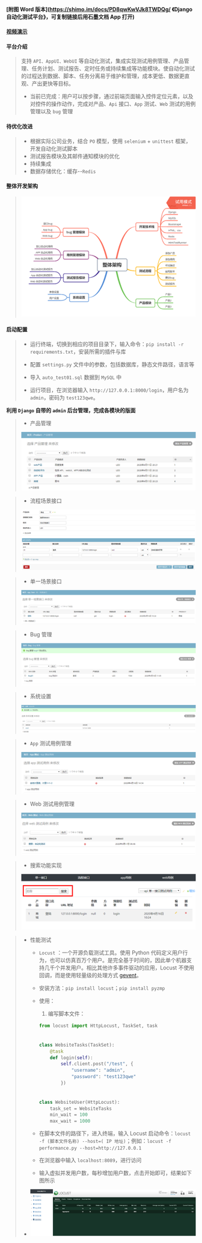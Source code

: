 #### [附图 Word 版本](https://shimo.im/docs/PD8qwKwVJk8TWDQg/ 《Django 自动化测试平台》，可复制链接后用石墨文档 App 打开)

#### [视频演示](https://www.bilibili.com/video/BV1354y1X7fD/)

#### 平台介绍

> 支持 `API、AppUI、WebUI` 等自动化测试，集成实现测试用例管理、产品管理、任务计划、测试报告、定时任务或持续集成等功能模块。使自动化测试的过程达到数据、脚本、任务分离易于维护和管理，成本更低、数据更直观、产出更快等目标。
>
> - 当前已完成：用户可以按步骤，通过前端页面输入控件定位元素，以及对控件的操作动作，完成对产品、`Api` 接口、`App` 测试、`Web` 测试的用例管理以及 `bug` 管理

#### 待优化改进

> - 根据实际公司业务，结合 `PO` 模型，使用 `selenium` + `unittest` 框架，开发自动化测试脚本
> - 测试报告模块及其邮件通知模块的优化
> - 持续集成
> - 数据存储优化：缓存--`Redis`

#### 整体开发架构

> ![image](https://github.com/Leofighting/Django_auto_test_platform_V2/blob/master/static/git_images/01.png)

#### 启动配置

> - 运行终端，切换到相应的项目目录下，输入命令：`pip install -r requirements.txt`，安装所需的插件与库
>
> - 配置  `settings.py` 文件中的参数，包括数据库，静态文件路径，语言等
> - 导入 `auto_test01.sql` 数据到 `MySQL` 中
> - 运行项目，在浏览器输入 `http://127.0.0.1:8000/login`，用户名为 `admin`，密码为 `test123qwe`。



**利用 `Django` 自带的 `admin` 后台管理，完成各模块的版面**

> - 产品管理
>
> ![image](https://github.com/Leofighting/Django_auto_test_platform_V2/blob/master/static/git_images/02.png)

> - 流程场景接口
>
> ![image](https://github.com/Leofighting/Django_auto_test_platform_V2/blob/master/static/git_images/03.png)

> - 单一场景接口
>
> ![image](https://github.com/Leofighting/Django_auto_test_platform_V2/blob/master/static/git_images/04.png)

> - Bug 管理
>
> ![image](https://github.com/Leofighting/Django_auto_test_platform_V2/blob/master/static/git_images/05.png)

> - 系统设置
>
> ![image](https://github.com/Leofighting/Django_auto_test_platform_V2/blob/master/static/git_images/06.png)

> - `App` 测试用例管理
>
> ![image](https://github.com/Leofighting/Django_auto_test_platform_V2/blob/master/static/git_images/07.png)

> - Web 测试用例管理
>
> ![image](https://github.com/Leofighting/Django_auto_test_platform_V2/blob/master/static/git_images/08.png)

> - 搜索功能实现
>
> ![image](https://github.com/Leofighting/Django_auto_test_platform_V2/blob/master/static/git_images/09.png)

> - 性能测试
>
>   - `Locust` ：一个开源负载测试工具。使用 Python 代码定义用户行为，也可以仿真百万个用户。是完全基于时间的，因此单个机器支持几千个并发用户。相比其他许多事件驱动的应用，Locust 不使用回调，而是使用轻量级的处理方式 [gevent](http://www.oschina.net/p/gevent)。
>
>   - 安装方法：`pip install locust`；`pip install pyzmp`
>
>   - 使用：
>
>     1. 编写脚本文件：
>
>     ```python
>     from locust import HttpLocust, TaskSet, task
>     
>     
>     class WebsiteTasks(TaskSet):
>         @task
>         def login(self):
>             self.client.post("/test", {
>                 "username": "admin",
>                 "password": "test123qwe"
>             })
>     
>     
>     class WebsiteUser(HttpLocust):
>         task_set = WebsiteTasks
>         min_wait = 100
>         max_wait = 1000
>     ```
>
>   - 在脚本文件的路径下，进入终端，输入 Locust 启动命令：`locust -f (脚本文件名称) --host=( IP 地址)`；例如：`locust -f performance.py --host=http://127.0.0.1`
>
>   - 在浏览器中输入 `localhost:8089`，进行访问
>
>   - 输入虚拟并发用户数，每秒增加用户数，点击开始即可，结果如下图所示
>
> - ![image](https://github.com/Leofighting/Django_auto_test_platform_V2/blob/master/static/git_images/10.png)



